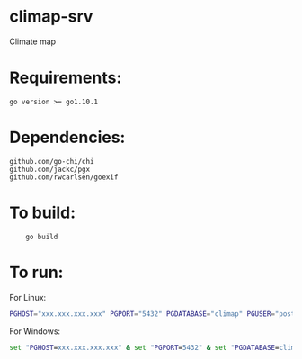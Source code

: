 # climap-srv

Climate map

# Requirements:

	go version >= go1.10.1

# Dependencies:

	github.com/go-chi/chi
	github.com/jackc/pgx
	github.com/rwcarlsen/goexif

# To build:

```
	go build
```

# To run:
For Linux:

```bash
PGHOST="xxx.xxx.xxx.xxx" PGPORT="5432" PGDATABASE="climap" PGUSER="postgres" PGPASSWORD="" ./climap-srv.exe
```

For Windows:

```cmd
set "PGHOST=xxx.xxx.xxx.xxx" & set "PGPORT=5432" & set "PGDATABASE=climap" & set "PGUSER=postgres" & set "PGPASSWORD=" & ./climap-srv.exe
```
